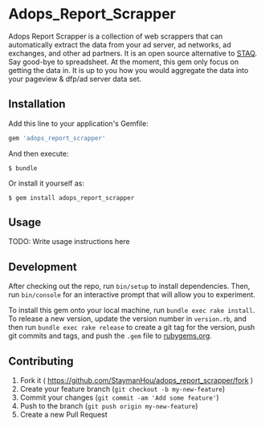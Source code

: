 # Adops_Report_Scrapper

Adops Report Scrapper is a collection of web scrappers that can automatically extract the data from your ad server, ad networks, ad exchanges, and other ad partners. It is an open source alternative to [STAQ](http://www.staq.com/). Say good-bye to spreadsheet. At the moment, this gem only focus on getting the data in. It is up to you how you would aggregate the data into your pageview & dfp/ad server data set.

## Installation

Add this line to your application's Gemfile:

```ruby
gem 'adops_report_scrapper'
```

And then execute:

    $ bundle

Or install it yourself as:

    $ gem install adops_report_scrapper

## Usage

TODO: Write usage instructions here

## Development

After checking out the repo, run `bin/setup` to install dependencies. Then, run `bin/console` for an interactive prompt that will allow you to experiment.

To install this gem onto your local machine, run `bundle exec rake install`. To release a new version, update the version number in `version.rb`, and then run `bundle exec rake release` to create a git tag for the version, push git commits and tags, and push the `.gem` file to [rubygems.org](https://rubygems.org).

## Contributing

1. Fork it ( https://github.com/StaymanHou/adops_report_scrapper/fork )
2. Create your feature branch (`git checkout -b my-new-feature`)
3. Commit your changes (`git commit -am 'Add some feature'`)
4. Push to the branch (`git push origin my-new-feature`)
5. Create a new Pull Request
